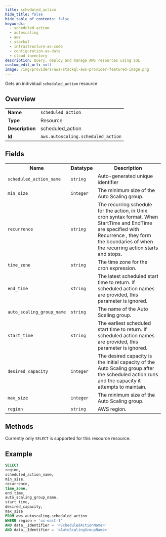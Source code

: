 ```yaml
---
title: scheduled_action
hide_title: false
hide_table_of_contents: false
keywords:
  - scheduled_action
  - autoscaling
  - aws
  - stackql
  - infrastructure-as-code
  - configuration-as-data
  - cloud inventory
description: Query, deploy and manage AWS resources using SQL
custom_edit_url: null
image: /img/providers/aws/stackql-aws-provider-featured-image.png
---
```

Gets an individual <code>scheduled_action</code> resource

## Overview
<table><tbody>
<tr><td><b>Name</b></td><td><code>scheduled_action</code></td></tr>
<tr><td><b>Type</b></td><td>Resource</td></tr>
<tr><td><b>Description</b></td><td>scheduled_action</td></tr>
<tr><td><b>Id</b></td><td><code>aws.autoscaling.scheduled_action</code></td></tr>
</tbody></table>

## Fields
<table><tbody>
<tr><th>Name</th><th>Datatype</th><th>Description</th></tr>
<tr><td><code>scheduled_action_name</code></td><td><code>string</code></td><td>Auto-generated unique identifier</td></tr>
<tr><td><code>min_size</code></td><td><code>integer</code></td><td>The minimum size of the Auto Scaling group.</td></tr>
<tr><td><code>recurrence</code></td><td><code>string</code></td><td>The recurring schedule for the action, in Unix cron syntax format. When StartTime and EndTime are specified with Recurrence , they form the boundaries of when the recurring action starts and stops.</td></tr>
<tr><td><code>time_zone</code></td><td><code>string</code></td><td>The time zone for the cron expression.</td></tr>
<tr><td><code>end_time</code></td><td><code>string</code></td><td>The latest scheduled start time to return. If scheduled action names are provided, this parameter is ignored.</td></tr>
<tr><td><code>auto_scaling_group_name</code></td><td><code>string</code></td><td>The name of the Auto Scaling group.</td></tr>
<tr><td><code>start_time</code></td><td><code>string</code></td><td>The earliest scheduled start time to return. If scheduled action names are provided, this parameter is ignored.</td></tr>
<tr><td><code>desired_capacity</code></td><td><code>integer</code></td><td>The desired capacity is the initial capacity of the Auto Scaling group after the scheduled action runs and the capacity it attempts to maintain.</td></tr>
<tr><td><code>max_size</code></td><td><code>integer</code></td><td>The minimum size of the Auto Scaling group.</td></tr>
<tr><td><code>region</code></td><td><code>string</code></td><td>AWS region.</td></tr>

</tbody></table>

## Methods
Currently only <code>SELECT</code> is supported for this resource resource.

## Example
```sql
SELECT
region,
scheduled_action_name,
min_size,
recurrence,
time_zone,
end_time,
auto_scaling_group_name,
start_time,
desired_capacity,
max_size
FROM aws.autoscaling.scheduled_action
WHERE region = 'us-east-1'
AND data__Identifier = '<ScheduledActionName>'
AND data__Identifier = '<AutoScalingGroupName>'
```
